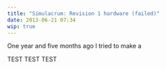 ```yaml
---
title: "Simulacrum: Revision 1 hardware (failed)"
date: 2013-06-21 07:34
wip: true
---
```


One year and five months ago I tried to make a 

TEST TEST TEST
